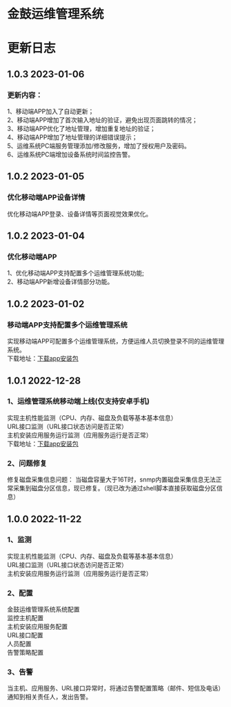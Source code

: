 # 金鼓运维管理系统

# 更新日志
## 1.0.3 2023-01-06
### 更新内容：
1、移动端APP加入了自动更新；<br>
2、移动端APP增加了首次输入地址的验证，避免出现页面跳转的情况；<br>
3、移动端APP优化了地址管理，增加重复地址的验证；<br>
4、移动端APP增加了地址管理的详细错误提示；<br>
5、运维系统PC端服务管理添加/修改服务，增加了授权用户及密码。<br>
6、运维系统PC端增加设备系统时间监控告警。<br> 
## 1.0.2 2023-01-05
### 优化移动端APP设备详情
优化移动端APP登录、设备详情等页面视觉效果优化。<br>

## 1.0.2 2023-01-04
### 优化移动端APP
1、优化移动端APP支持配置多个运维管理系统功能;<br>
2、移动端APP新增设备详情部分功能。<br>

## 1.0.2 2023-01-02
### 移动端APP支持配置多个运维管理系统
实现移动端APP可配置多个运维管理系统，方便运维人员切换登录不同的运维管理系统。<br>
下载地址：[下载app安装包](https://gitee.com/jinguc/eoms/releases/download/v1.0.2/v1.0.1.apk)<br>

## 1.0.1 2022-12-28
### 1、运维管理系统移动端上线(仅支持安卓手机)
实现主机性能监测（CPU、内存、磁盘及负载等基本基本信息）<br>
URL接口监测（URL接口状态访问是否正常）<br>
主机安装应用服务运行监测（应用服务运行是否正常）<br>
下载地址：[下载app安装包](https://gitee.com/jinguc/eoms/releases/download/v1.0.1/v1.0.0.apk)<br>

### 2、问题修复
修复磁盘采集信息问题：
当磁盘容量大于16T时，snmp内置磁盘采集信息无法正常采集到磁盘分区信息，现已修复。（现已改为通过shell脚本直接获取磁盘分区信息）


## 1.0.0 2022-11-22
### 1、监测
实现主机性能监测（CPU、内存、磁盘及负载等基本基本信息）<br>
URL接口监测（URL接口状态访问是否正常）<br>
主机安装应用服务运行监测（应用服务运行是否正常）<br>
### 2、配置
金鼓运维管理系统系统配置<br>
监控主机配置<br>
主机安装应用服务配置<br>
URL接口配置<br>
人员配置<br>
告警策略配置<br>

### 3、告警
当主机、应用服务、URL接口异常时，将通过告警配置策略（邮件、短信及电话）通知到相关责任人，发出告警。
